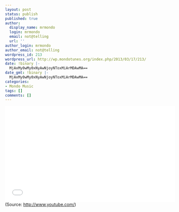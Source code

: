 ```yaml
---
layout: post
status: publish
published: true
author:
  display_name: mrmondo
  login: mrmondo
  email: not@telling
  url: ''
author_login: mrmondo
author_email: not@telling
wordpress_id: 213
wordpress_url: http://wp.mondotunes.org/index.php/2013/03/17/213/
date: !binary |-
  MjAxMy0wMy0xNyAwNjoyNToxMiArMDAwMA==
date_gmt: !binary |-
  MjAxMy0wMy0xNyAwNjoyNToxMiArMDAwMA==
categories:
- Mondo Music
tags: []
comments: []
---
```

<iframe width="560" height="315" src="//www.youtube.com/embed/yxWBd840E9g" frameborder="0"> </iframe>
<div class="attribution">(<span>Source:</span> <a href="http://www.youtube.com/">http://www.youtube.com/</a>)</div>
